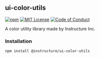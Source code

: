 ## ui-color-utils

[![npm][npm]][npm-url]
[![MIT License][license-badge]][license]
[![Code of Conduct][coc-badge]][coc]

A color utility library made by Instructure Inc.

### Installation

```sh
npm install @instructure/ui-color-utils
```

[npm]: https://img.shields.io/npm/v/@instructure/ui-color-utils.svg
[npm-url]: https://npmjs.com/package/@instructure/ui-color-utils
[license-badge]: https://img.shields.io/npm/l/instructure-ui.svg?style=flat-square
[license]: https://github.com/instructure/instructure-ui/blob/master/LICENSE.md
[coc-badge]: https://img.shields.io/badge/code%20of-conduct-ff69b4.svg?style=flat-square
[coc]: https://github.com/instructure/instructure-ui/blob/master/CODE_OF_CONDUCT.md
